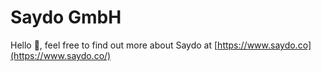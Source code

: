 # Saydo GmbH

Hello 👋, feel free to find out more about Saydo at [https://www.saydo.co](https://www.saydo.co/)
